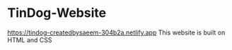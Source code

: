 # TinDog-Website
https://tindog-createdbysaeem-304b2a.netlify.app
This website is built on HTML and CSS
